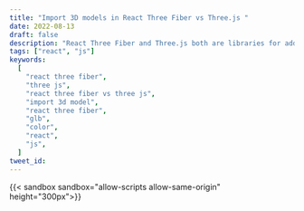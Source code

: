 ```yaml
---
title: "Import 3D models in React Three Fiber vs Three.js "
date: 2022-08-13
draft: false
description: "React Three Fiber and Three.js both are libraries for adding 3D elements on the web. What are the differences? How to import a 3D model in React Three Fiber vs Three.js? How to change the color of a GLB oject?"
tags: ["react", "js"]
keywords:
  [
    "react three fiber",
    "three js",
    "react three fiber vs three js",
    "import 3d model",
    "react three fiber",
    "glb",
    "color",
    "react",
    "js",
  ]
tweet_id:
---
```


{{< sandbox sandbox="allow-scripts allow-same-origin" height="300px">}}

<html>
  <head>
    <style>
      * {
          margin: 0;
          padding: 0;
      }

      html,
      body {
          overflow: hidden;
      }

      .webgl {
          position: fixed;
          top: 0;
          left: 0;
          outline: none;
      }
    </style>

  </head>
  <body>
    <canvas class="webgl"></canvas>
    <script async src="https://unpkg.com/es-module-shims@1.3.6/dist/es-module-shims.js"></script>
    <script type="importmap">
      {
        "imports": {
          "three": "https://unpkg.com/three/build/three.module.js"
        }
      }
    </script>
    <script type="module">
      import * as THREE from 'three';
      import { OrbitControls } from 'https://unpkg.com/three/examples/jsm/controls/OrbitControls.js';
      import { GLTFLoader } from 'https://unpkg.com/three/examples/jsm/loaders/GLTFLoader.js';
      const canvas = document.querySelector('canvas.webgl')
      const scene = new THREE.Scene();
      scene.background = new THREE.Color(0x121212);
      const sizes = {
          width: window.innerWidth,
          height: window.innerHeight
      }
      window.addEventListener('resize', () => {
          sizes.width = window.innerWidth
          sizes.height = window.innerHeight
          camera.aspect = sizes.width / sizes.height
          camera.updateProjectionMatrix()
          renderer.setSize(sizes.width, sizes.height)
          renderer.setPixelRatio(Math.min(window.devicePixelRatio, 2))
      })
      const light = new THREE.AmbientLight( 0x404040, 2 ); // soft white light
      scene.add( light );
      const directionalLight = new THREE.DirectionalLight( 0xffffff, 1 );
      scene.add( directionalLight );
      const camera = new THREE.PerspectiveCamera( 45, sizes.width / sizes.height, 1, 1000 );
      camera.position.x = 1
      camera.position.y = 1
      camera.position.z = 7
      scene.add(camera)
      const renderer = new THREE.WebGLRenderer({
          canvas: canvas,
          antialias: true,
      })
      renderer.setSize(sizes.width, sizes.height)
      renderer.setPixelRatio(Math.min(window.devicePixelRatio, 2))
      const controls = new OrbitControls( camera, renderer.domElement );
      controls.enableDamping = true
      const loader = new GLTFLoader();
      loader.load( '/models/capybara.glb', function ( gltf ) {
        const capy = gltf.scene;
        var newMaterial = new THREE.MeshPhysicalMaterial({color: 0xbf743d});
        capy.traverse((o) => {
          if (o.isMesh) {
            o.material = newMaterial
          }
        });
        scene.add( capy );
        capy.position.set(0, 0.35, 0);
      }, undefined, function ( error ) {
        console.error( error );
      } );
      const clock = new THREE.Clock()
      let lastElapsedTime = 0
      const tick = () => {
          const elapsedTime = clock.getElapsedTime()
          const deltaTime = elapsedTime - lastElapsedTime
          lastElapsedTime = elapsedTime
          controls.update()
          renderer.render(scene, camera)
          window.requestAnimationFrame(tick)
      }
      tick()
    </script>

  </body>
</html>

{{</ sandbox >}}

## What is React Three Fiber?

React Three Fiber is a new React renderer for [Three.js](https://threejs.org/), it's an **abstraction layer on top of Three.js**, so you can use Three.js without having to worry about the underlying implementation.

## Base application

### Three.js

Here is a simple bare Three.js template to get your started:

You can also see clone this template from [here](https://github.com/brunosimon/threejs-template-simple)

```html
<!-- index.html -->
<html>
  <head>
    <style>
      * {
          margin: 0;
          padding: 0;
      }

      html,
      body {
          overflow: hidden;
      }

      .webgl {
          position: fixed;
          top: 0;
          left: 0;
          outline: none;
      }
    </style>

  </head>
  <body>
    <canvas class="webgl"></canvas>
    <script async src="https://unpkg.com/es-module-shims@1.3.6/dist/es-module-shims.js"></script>
    <script type="importmap">
      {
        "imports": {
          "three": "https://unpkg.com/three/build/three.module.js"
        }
      }
    </script>
    <script type="module" src="main.js">
  </body>
</html>
```

```js
import * as THREE from "three";
import { OrbitControls } from "three/examples/jsm/controls/OrbitControls.js";

const canvas = document.querySelector("canvas.webgl");
// Scene
const scene = new THREE.Scene();

const sizes = {
  width: window.innerWidth,
  height: window.innerHeight,
};

window.addEventListener("resize", () => {
  // Update sizes
  sizes.width = window.innerWidth;
  sizes.height = window.innerHeight;

  // Update camera
  camera.aspect = sizes.width / sizes.height;
  camera.updateProjectionMatrix();

  // Update renderer
  renderer.setSize(sizes.width, sizes.height);
  renderer.setPixelRatio(Math.min(window.devicePixelRatio, 2));
});

const camera = new THREE.PerspectiveCamera(
  75,
  sizes.width / sizes.height,
  0.1,
  100
);
camera.position.x = 1;
camera.position.y = 1;
camera.position.z = 1;
scene.add(camera);

// Controls
const controls = new OrbitControls(camera, canvas);
controls.enableDamping = true;

// Lights
const light = new THREE.AmbientLight(0x404040, 2); // soft white light
scene.add(light);

const directionalLight = new THREE.DirectionalLight(0xffffff, 1);
scene.add(directionalLight);

// Renderer
const renderer = new THREE.WebGLRenderer({
  canvas: canvas,
  antialias: true,
});
renderer.setSize(sizes.width, sizes.height);
renderer.setPixelRatio(Math.min(window.devicePixelRatio, 2));

// Animate
const clock = new THREE.Clock();
let lastElapsedTime = 0;

const tick = () => {
  const elapsedTime = clock.getElapsedTime();
  const deltaTime = elapsedTime - lastElapsedTime;
  lastElapsedTime = elapsedTime;

  // Update controls
  controls.update();

  // Render
  renderer.render(scene, camera);

  // Call tick again on the next frame
  window.requestAnimationFrame(tick);
};

tick();
```

### In React Three Fiber

Which is basically the same as doing this in React Three Fiber, as you can see it's really abstracted away from Three.js:

```jsx
import { OrbitControls } from "@react-three/drei";
import { Canvas } from "@react-three/fiber";

export default function App() {
  return (
    <div className="App">
      <Canvas camera={{ position: [0, 0, 10], fov: 55 }}>
        <ambientLight intensity={0.6} />
        <pointLight position={[10, 10, 10]} />
        <OrbitControls />
      </Canvas>
    </div>
  );
}
```

## Import 3D model

You can download the capybara 3D model i'm using for this tutorial [here](https://gabriellazcano.com/models/capybara.glb)

It's a GLB file so you will have to use the GLTFLoader to load it. There's many other loaders for [different file types](https://docs.pmnd.rs/react-three-fiber/tutorials/loading-models), but the GLTFLoader is the most common one.

### In Three.js

```js
// Import GLTFLoader from unpkg
import { GLTFLoader } from "https://unpkg.com/three/examples/jsm/loaders/GLTFLoader.js";

const loader = new GLTFLoader();
loader.load(
  "/models/capybara.glb", // load the model
  function (gltf) {
    const capy = gltf.scene;

    // change the color of the model
    var newMaterial = new THREE.MeshPhysicalMaterial({ color: 0xbf743d });
    capy.traverse((o) => {
      if (!o.isMesh) return;

      o.material = newMaterial;
    });

    // add capybara to the scene
    scene.add(capy);
  },
  undefined,
  function (error) {
    // handle errors
    console.error(error);
  }
);
```

### In React Three Fiber

```jsx
import { useLoader } from "@react-three/fiber";
import { Suspense, useMemo } from "react";
import { GLTFLoader } from "three/examples/jsm/loaders/GLTFLoader";

export default function Capybara() {
  const { materials, scene } = useLoader(
    GLTFLoader,
    "https://gabriellazcano.com/models/capybara.glb"
  ); // load the model

  useMemo(() => {
    for (const material in materials) {
      // iterate the materials
      if (Object.prototype.hasOwnProperty.call(materials, material)) {
        // change the color of all the materials (there's only one in this model)
        materials[material].color.set("#bb6f3e");
        // you can also change the color of a specific material if you know the name of the material
      }
    }
  }, [materials]);

  // return the primitive with our scene and changed materials
  return <primitive object={scene} />;
}
```

Simply import the component and render it in the scene wrapped with a Suspense component.

```jsx
import Capybara from "../Capybara";

export default function App() {
  return (
    <div className="App">
      <Canvas camera={{ position: [0, 0, 10], fov: 55 }}>
        <ambientLight intensity={0.6} />
        <pointLight position={[10, 10, 10]} />

        <Suspense fallback={null}>
          <Capybara />
        </Suspense>

        <OrbitControls />
      </Canvas>
    </div>
  );
}
```

## Conclusion

It's really really easy to use React Three Fiber, it manages most of the things for you. However a knowledge of Three.js is somewhat required to use React Three Fiber as some documentation and functions are written in Three.js. I would encourage you to **learn both at the same time** and test your knowledge.

## Thanks for reading, let’s connect

Thanks for reading my blog. Feel free to reach out to me if you have any questions or want to connect. You can also make a pull request if you want to improve the article :)))
